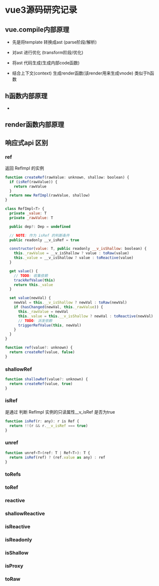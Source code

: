# vue3源码研究记录

## vue.compile内部原理

- 先是将template 转换成ast (parse阶段/解析)

- 对ast 进行优化 (transform阶段/优化)

- 将ast 代码生成(生成内部code函数)

- 结合上下文(context) 生成render函数(该render用来生成vnode) 类似于h函数

## h函数内部原理

- 

## render函数内部原理

## 响应式api 区别

### ref

返回 RefImpl 的实例

```js
function createRef(rawValue: unknown, shallow: boolean) {
  if (isRef(rawValue)) {
    return rawValue
  }
  return new RefImpl(rawValue, shallow)
}
```

```js
class RefImpl<T> {
  private _value: T
  private _rawValue: T

  public dep?: Dep = undefined

  // NOTE: 作为 isRef 的判断条件
  public readonly __v_isRef = true

  constructor(value: T, public readonly __v_isShallow: boolean) {
    this._rawValue = __v_isShallow ? value : toRaw(value)
    this._value = __v_isShallow ? value : toReactive(value)
  }

  get value() {
    // TODO: 收集依赖
    trackRefValue(this)
    return this._value
  }

  set value(newVal) {
    newVal = this.__v_isShallow ? newVal : toRaw(newVal)
    if (hasChanged(newVal, this._rawValue)) {
      this._rawValue = newVal
      this._value = this.__v_isShallow ? newVal : toReactive(newVal)
      // TODO: 派发依赖
      triggerRefValue(this, newVal)
    }
  }
}
```

```js
function ref(value?: unknown) {
  return createRef(value, false)
}
```

### shallowRef

```js
function shallowRef(value?: unknown) {
  return createRef(value, true)
}
```



### isRef

是通过 判断 RefImpl 实例的只读属性__v_isRef 是否为true

```js
function isRef(r: any): r is Ref {
  return !!(r && r.__v_isRef === true)
}
```

### unref

```js
function unref<T>(ref: T | Ref<T>): T {
  return isRef(ref) ? (ref.value as any) : ref
}
```


### toRefs

### toRef

### reactive

### shallowReactive

### isReactive

### isReadonly

### isShallow

### isProxy

### toRaw